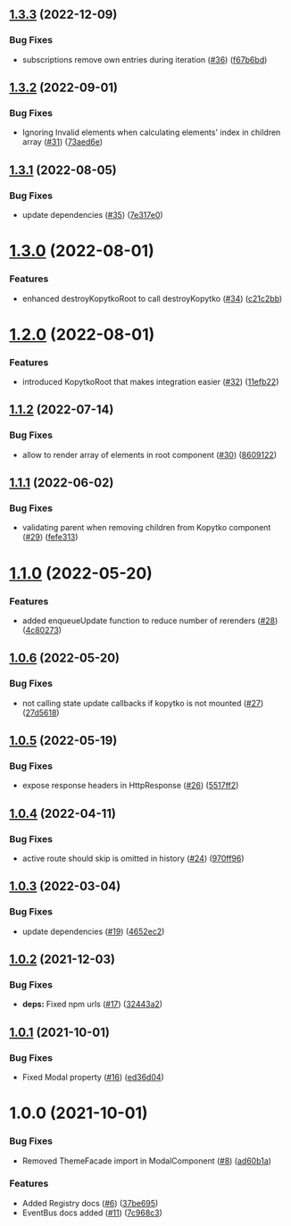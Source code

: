 ## [1.3.3](https://github.com/getndazn/kopytko-framework/compare/v1.3.2...v1.3.3) (2022-12-09)


### Bug Fixes

* subscriptions remove own entries during iteration ([#36](https://github.com/getndazn/kopytko-framework/issues/36)) ([f67b6bd](https://github.com/getndazn/kopytko-framework/commit/f67b6bd5b209bb4ef2aa830b830162ee308a41ce))

## [1.3.2](https://github.com/getndazn/kopytko-framework/compare/v1.3.1...v1.3.2) (2022-09-01)


### Bug Fixes

* Ignoring Invalid elements when calculating elements' index in children array ([#31](https://github.com/getndazn/kopytko-framework/issues/31)) ([73aed6e](https://github.com/getndazn/kopytko-framework/commit/73aed6e2e7ba38b946c81fe18ceecf414f7bbcf2))

## [1.3.1](https://github.com/getndazn/kopytko-framework/compare/v1.3.0...v1.3.1) (2022-08-05)


### Bug Fixes

* update dependencies ([#35](https://github.com/getndazn/kopytko-framework/issues/35)) ([7e317e0](https://github.com/getndazn/kopytko-framework/commit/7e317e0850cec411832318bf1491c8375c219cad))

# [1.3.0](https://github.com/getndazn/kopytko-framework/compare/v1.2.0...v1.3.0) (2022-08-01)


### Features

* enhanced destroyKopytkoRoot to call destroyKopytko ([#34](https://github.com/getndazn/kopytko-framework/issues/34)) ([c21c2bb](https://github.com/getndazn/kopytko-framework/commit/c21c2bb61bae0f165d2a68341aa1cfb75d13a6b8))

# [1.2.0](https://github.com/getndazn/kopytko-framework/compare/v1.1.2...v1.2.0) (2022-08-01)


### Features

* introduced KopytkoRoot that makes integration easier ([#32](https://github.com/getndazn/kopytko-framework/issues/32)) ([11efb22](https://github.com/getndazn/kopytko-framework/commit/11efb228d1e75d0020e1279f61ef1075dcc0f3e4))

## [1.1.2](https://github.com/getndazn/kopytko-framework/compare/v1.1.1...v1.1.2) (2022-07-14)


### Bug Fixes

* allow to render array of elements in root component ([#30](https://github.com/getndazn/kopytko-framework/issues/30)) ([8609122](https://github.com/getndazn/kopytko-framework/commit/8609122e3008009802eaa1865f5ee7756392afa3))

## [1.1.1](https://github.com/getndazn/kopytko-framework/compare/v1.1.0...v1.1.1) (2022-06-02)


### Bug Fixes

* validating parent when removing children from Kopytko component ([#29](https://github.com/getndazn/kopytko-framework/issues/29)) ([fefe313](https://github.com/getndazn/kopytko-framework/commit/fefe31360aa3d90ab7f97ecd5ac422530fe9351e))

# [1.1.0](https://github.com/getndazn/kopytko-framework/compare/v1.0.6...v1.1.0) (2022-05-20)


### Features

* added enqueueUpdate function to reduce number of rerenders ([#28](https://github.com/getndazn/kopytko-framework/issues/28)) ([4c80273](https://github.com/getndazn/kopytko-framework/commit/4c80273af7c20ded4bc41cdb94647142b209695f))

## [1.0.6](https://github.com/getndazn/kopytko-framework/compare/v1.0.5...v1.0.6) (2022-05-20)


### Bug Fixes

* not calling state update callbacks if kopytko is not mounted ([#27](https://github.com/getndazn/kopytko-framework/issues/27)) ([27d5618](https://github.com/getndazn/kopytko-framework/commit/27d5618909e7fd266db71e88acfa63071b037921))

## [1.0.5](https://github.com/getndazn/kopytko-framework/compare/v1.0.4...v1.0.5) (2022-05-19)


### Bug Fixes

* expose response headers in HttpResponse ([#26](https://github.com/getndazn/kopytko-framework/issues/26)) ([5517ff2](https://github.com/getndazn/kopytko-framework/commit/5517ff2eaff9d11a8d81ada9ea390288eb049d15))

## [1.0.4](https://github.com/getndazn/kopytko-framework/compare/v1.0.3...v1.0.4) (2022-04-11)


### Bug Fixes

* active route should skip is omitted in history ([#24](https://github.com/getndazn/kopytko-framework/issues/24)) ([970ff96](https://github.com/getndazn/kopytko-framework/commit/970ff9662376a909f1018b452a04b4cf5378a446))

## [1.0.3](https://github.com/getndazn/kopytko-framework/compare/v1.0.2...v1.0.3) (2022-03-04)


### Bug Fixes

* update dependencies ([#19](https://github.com/getndazn/kopytko-framework/issues/19)) ([4652ec2](https://github.com/getndazn/kopytko-framework/commit/4652ec2201292083b8202acb624674de8cd8275e))

## [1.0.2](https://github.com/getndazn/kopytko-framework/compare/v1.0.1...v1.0.2) (2021-12-03)


### Bug Fixes

* **deps:** Fixed npm urls ([#17](https://github.com/getndazn/kopytko-framework/issues/17)) ([32443a2](https://github.com/getndazn/kopytko-framework/commit/32443a2eb3973640fd2315dcf85b6abc1d54e2d3))

## [1.0.1](https://github.com/getndazn/kopytko-framework/compare/v1.0.0...v1.0.1) (2021-10-01)


### Bug Fixes

* Fixed Modal property ([#16](https://github.com/getndazn/kopytko-framework/issues/16)) ([ed36d04](https://github.com/getndazn/kopytko-framework/commit/ed36d04379b859afaa9411769554ee0ef2b3cd08))

# 1.0.0 (2021-10-01)


### Bug Fixes

* Removed ThemeFacade import in ModalComponent ([#8](https://github.com/getndazn/kopytko-framework/issues/8)) ([ad60b1a](https://github.com/getndazn/kopytko-framework/commit/ad60b1a3ad2d0ee77c21d83a92f8b34a62c30e78))


### Features

* Added Registry docs ([#6](https://github.com/getndazn/kopytko-framework/issues/6)) ([37be695](https://github.com/getndazn/kopytko-framework/commit/37be69596e900ef898f671435fd1311387702b72))
* EventBus docs added ([#11](https://github.com/getndazn/kopytko-framework/issues/11)) ([7c968c3](https://github.com/getndazn/kopytko-framework/commit/7c968c3ef3e53b499543ba5ef5bda733798d8363))
